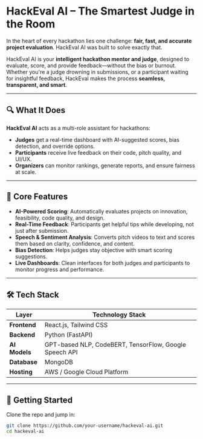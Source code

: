 # HackEval AI – The Smartest Judge in the Room 

In the heart of every hackathon lies one challenge: **fair, fast, and accurate project evaluation**. HackEval AI was built to solve exactly that.

HackEval AI is your **intelligent hackathon mentor and judge**, designed to evaluate, score, and provide feedback—without the bias or burnout. Whether you're a judge drowning in submissions, or a participant waiting for insightful feedback, HackEval makes the process **seamless, transparent, and smart**.

---

## 🔍 What It Does

**HackEval AI** acts as a multi-role assistant for hackathons:

- **Judges** get a real-time dashboard with AI-suggested scores, bias detection, and override options.  
- **Participants** receive live feedback on their code, pitch quality, and UI/UX.  
- **Organizers** can monitor rankings, generate reports, and ensure fairness at scale.

---

## 🧠 Core Features

- **AI-Powered Scoring**: Automatically evaluates projects on innovation, feasibility, code quality, and design.
- **Real-Time Feedback**: Participants get helpful tips while developing, not just after submission.
- **Speech & Sentiment Analysis**: Converts pitch videos to text and scores them based on clarity, confidence, and content.
- **Bias Detection**: Helps judges stay objective with smart scoring suggestions.
- **Live Dashboards**: Clean interfaces for both judges and participants to monitor progress and performance.

---

## 🛠️ Tech Stack

| Layer        | Technology Stack                      |
|--------------|----------------------------------------|
| **Frontend** | React.js, Tailwind CSS                 |
| **Backend**  | Python (FastAPI)                       |
| **AI Models**| GPT-based NLP, CodeBERT, TensorFlow, Google Speech API |
| **Database** | MongoDB                                |
| **Hosting**  | AWS / Google Cloud Platform            |

---

## 🚀 Getting Started

Clone the repo and jump in:

```bash
git clone https://github.com/your-username/hackeval-ai.git
cd hackeval-ai

